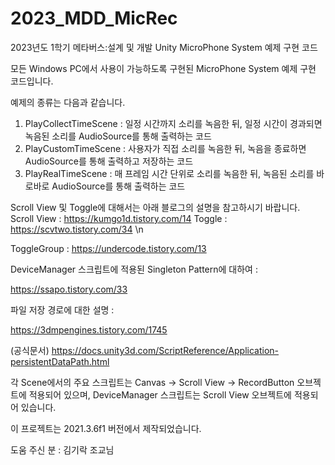 # 2023_MDD_MicRec
2023년도 1학기 메타버스:설계 및 개발 Unity MicroPhone System 예제 구현 코드

모든 Windows PC에서 사용이 가능하도록 구현된 MicroPhone System 예제 구현 코드입니다.

예제의 종류는 다음과 같습니다.

1. PlayCollectTimeScene : 일정 시간까지 소리를 녹음한 뒤, 일정 시간이 경과되면 녹음된 소리를 AudioSource를 통해 출력하는 코드
2. PlayCustomTimeScene : 사용자가 직접 소리를 녹음한 뒤, 녹음을 종료하면 AudioSource를 통해 출력하고 저장하는 코드
3. PlayRealTimeScene : 매 프레임 시간 단위로 소리를 녹음한 뒤, 녹음된 소리를 바로바로 AudioSource를 통해 출력하는 코드

Scroll View 및 Toggle에 대해서는 아래 블로그의 설명을 참고하시기 바랍니다. 
Scroll View : https://kumgo1d.tistory.com/14 
Toggle : https://scvtwo.tistory.com/34 \n

ToggleGroup : https://undercode.tistory.com/13


DeviceManager 스크립트에 적용된 Singleton Pattern에 대하여 : 

https://ssapo.tistory.com/33

파일 저장 경로에 대한 설명 : 

https://3dmpengines.tistory.com/1745 

(공식문서) https://docs.unity3d.com/ScriptReference/Application-persistentDataPath.html 


각 Scene에서의 주요 스크립트는 Canvas -> Scroll View -> RecordButton 오브젝트에 적용되어 있으며, DeviceManager 스크립트는 Scroll View 오브젝트에 적용되어 있습니다.

이 프로젝트는 2021.3.6f1 버전에서 제작되었습니다.

도움 주신 분 : 김기락 조교님
